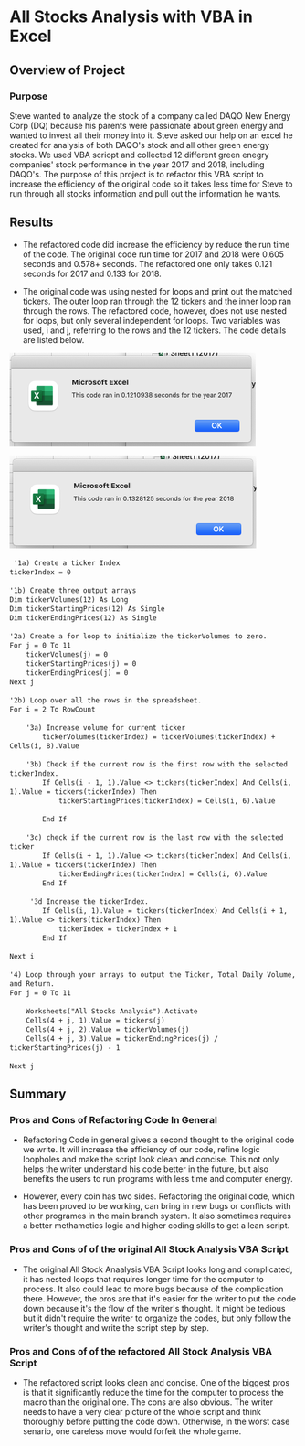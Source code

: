 # All Stocks Analysis with VBA in Excel

## Overview of Project

### Purpose
Steve wanted to analyze the stock of a company called DAQO New Energy Corp (DQ) because his parents were passionate about green energy and wanted to invest all their money into it. Steve asked our help on an excel he created for analysis of both DAQO's stock and all other green energy stocks.  We used VBA scriopt and collected 12 different green enegry companies' stock performance in the year 2017 and 2018, including DAQO's. The purpose of this project is to refactor this VBA script to increase the efficiency of the original code so it takes less time for Steve to run through all stocks information and pull out the information he wants.

## Results

- The refactored code did increase the efficiency by reduce the run time of the code. The original code run time for 2017 and 2018 were 0.605 seconds and 0.578+ seconds. The refactored one only takes 0.121 seconds for 2017 and 0.133 for 2018.

- The original code was using nested for loops and print out the matched tickers. The outer loop ran through the 12 tickers and the inner loop ran through the rows. The refactored code, however, does not use nested for loops, but only several independent for loops. Two variables was used, i and j, referring to the rows and the 12 tickers. The code details are listed below.

![2017refactor](VBA_Challenge_2017.png)

![2017refactor](VBA_Challenge_2018.png)
   
    
     '1a) Create a ticker Index
    tickerIndex = 0

    '1b) Create three output arrays
    Dim tickerVolumes(12) As Long
    Dim tickerStartingPrices(12) As Single
    Dim tickerEndingPrices(12) As Single
    
    '2a) Create a for loop to initialize the tickerVolumes to zero.
    For j = 0 To 11
        tickerVolumes(j) = 0
        tickerStartingPrices(j) = 0
        tickerEndingPrices(j) = 0
    Next j
        
    '2b) Loop over all the rows in the spreadsheet.
    For i = 2 To RowCount
    
        '3a) Increase volume for current ticker
            tickerVolumes(tickerIndex) = tickerVolumes(tickerIndex) + Cells(i, 8).Value
      
        '3b) Check if the current row is the first row with the selected tickerIndex.
            If Cells(i - 1, 1).Value <> tickers(tickerIndex) And Cells(i, 1).Value = tickers(tickerIndex) Then
                tickerStartingPrices(tickerIndex) = Cells(i, 6).Value
            
            End If
        
        '3c) check if the current row is the last row with the selected ticker
            If Cells(i + 1, 1).Value <> tickers(tickerIndex) And Cells(i, 1).Value = tickers(tickerIndex) Then
                tickerEndingPrices(tickerIndex) = Cells(i, 6).Value
            End If
           
         '3d Increase the tickerIndex.
            If Cells(i, 1).Value = tickers(tickerIndex) And Cells(i + 1, 1).Value <> tickers(tickerIndex) Then
                tickerIndex = tickerIndex + 1
            End If
            
    Next i
    
    '4) Loop through your arrays to output the Ticker, Total Daily Volume, and Return.
    For j = 0 To 11
        
        Worksheets("All Stocks Analysis").Activate
        Cells(4 + j, 1).Value = tickers(j)
        Cells(4 + j, 2).Value = tickerVolumes(j)
        Cells(4 + j, 3).Value = tickerEndingPrices(j) / tickerStartingPrices(j) - 1
    
    Next j



## Summary
### Pros and Cons of Refactoring Code In General

- Refactoring Code in general gives a second thought to the original code we write. It will increase the efficiency of our code, refine logic loopholes and make the script look clean and concise. This not only helps the writer understand his code better in the future, but also benefits the users to run  programs with less time and computer energy.

- However, every coin has two sides. Refactoring the original code, which has been proved to be working, can bring in new bugs or conflicts with other programes in the main branch system. It also sometimes requires a better methametics logic and higher coding skills to get a lean script. 

### Pros and Cons of of the original All Stock Analysis VBA Script

- The original All Stock Anaalysis VBA Script looks long and complicated, it has nested loops that requires longer time for the computer to process. It also could lead to more bugs because of the complication there. However, the pros are that it's easier for the writer to put the code down because it's the flow of the writer's thought. It might be tedious but it didn't require the writer to organize the codes, but only follow the writer's thought and write the script step by step.

### Pros and Cons of of the refactored All Stock Analysis VBA Script

- The refactored script looks clean and concise. One of the biggest pros is that it significantly reduce the time for the computer to process the macro than the original one. The cons are also obvious. The writer needs to have a very clear picture of the whole script and think thoroughly before putting the code down. Otherwise, in the worst case senario, one careless move would forfeit the whole game.
